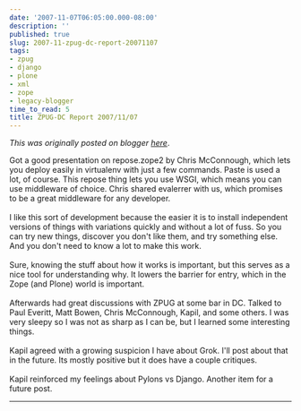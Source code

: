 ```yaml
---
date: '2007-11-07T06:05:00.000-08:00'
description: ''
published: true
slug: 2007-11-zpug-dc-report-20071107
tags:
- zpug
- django
- plone
- xml
- zope
- legacy-blogger
time_to_read: 5
title: ZPUG-DC Report 2007/11/07
---
```


*This was originally posted on blogger [here](https://pydanny.blogspot.com/2007/11/zpug-dc-report-20071107.html)*.

Got a good presentation on repose.zope2 by Chris McConnough, which lets you deploy easily in virtualenv with just a few commands.  Paste is used a lot, of course.  This repose thing lets you use WSGI, which means you can use middleware of choice.  Chris shared evalerrer with us, which promises to be a great middleware for any developer.<br /><br />I like this sort of development because the easier it is to install independent versions of things with variations quickly and without a lot of fuss.  So you can try new things, discover you don't like them, and try something else.  And you don't need to know a lot to make this work.<br /><br />Sure, knowing the stuff about how it works is important, but this serves as a nice tool for understanding why.  It lowers the barrier for entry, which in the Zope (and Plone) world is important.<br /><br />Afterwards had great discussions with ZPUG at some bar in DC.  Talked to Paul Everitt, Matt Bowen, Chris McConnough, Kapil, and some others.  I was very sleepy so I was not as sharp as I can be, but I learned some interesting things.<br /><br />Kapil agreed with a growing suspicion I have about Grok. I'll post about that in the future.  Its mostly positive but it does have a couple critiques.<br /><br />Kapil reinforced my feelings about Pylons vs Django. Another item for a future post.

---

